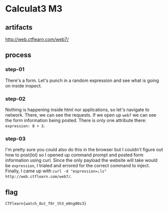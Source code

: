 # Calculat3 M3
## artifacts
<a href="http://web.ctflearn.com/web7/">http://web.ctflearn.com/web7/</a>
## process
### step-01
There's a form. Let's punch in a random expression and see what is going on inside inspect.
### step-02
Nothing is happening inside html nor applications, so let's navigate to network. There, we can see the requests. If we open up `web7` we can see the form information being posted. There is only one attribute there: `expression: 8 + 3`.
### step-03
I'm pretty sure you could also do this in the browser but I couldn't figure out how to post(lol) so I opened up command prompt and posted form information using curl. Since the only payload the website will take would be `expression`, I trialed and errored for the correct command to inject. Finally, I came up with `curl -d "expression=;ls" http://web.ctflearn.com/web7/`.
## flag
`CTFlearn{watch_0ut_f0r_th3_m0ng00s3}`
